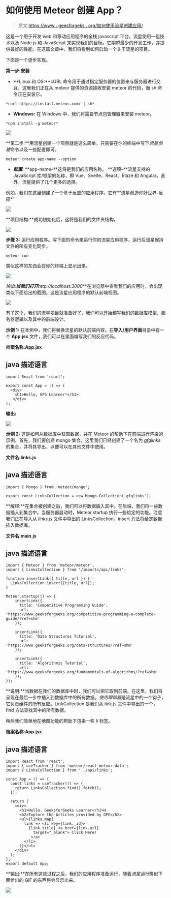 # 如何使用 Meteor 创建 App？

> 原文:[https://www . geesforgeks . org/如何使用流星创建应用/](https://www.geeksforgeeks.org/how-to-create-an-app-using-meteor/)

这是一个用于开发 web 和移动应用程序的全栈 javascript 平台。流星使用一组技术以及 Node.js 和 JavaScript 来实现我们的目标。它期望最少的开发工作，并提供最好的性能。在这篇文章中，我们将看到如何启动一个关于流星的项目。

下面是一个逐步实现。

**第一步:安装**

*   **Linux 和 OS:**cURL 命令用于通过指定服务器的位置来与服务器进行交互，这里我们正在从 meteor 提供的资源接收安装 meteor 的代码，而 sh 命令正在安装它。

```
*curl https://install.meteor.com/ | sh*
```

*   **Windows:** 在 Windows 中，我们将需要节点包管理器来安装 meteor。

```
*npm install -g meteor* 
```

![](img/fe088aa478dd7282b46d0f4fa8974485.png)

**第二步:**用流星创建一个项目就是这么简单，只需要在你的终端中写下*流星创建*命令以及一些配置即可。

```
meteor create app-name --option
```

*   ***配置:***
    **app-name–**这将是我们的应用名称。
    **选项–**流星支持的 JavaScript 库/框架的名称，即 Vue、Svelte、React、Blaze 和 Angular。此外，流星提供了几个更多的选择。

例如，我们在这里创建了一个基于反应的应用程序，它有*“流星创造你好世界–反应*”

![](img/c1c6ab6ae75cda3f3d547b0b73cd173b.png)

**项目结构:**成功初始化后，这将是我们的文件夹结构。

![](img/449ba3437f8f561dda7d83fa56935076.png)

**步骤 3:** 运行应用程序。写下面的命令来运行你的流星应用程序，运行后流星保持文件的所有变化同步。

```
meteor run 
```

类似这样的东西会在你的终端上显示出来。

![](img/3520c99565ca9c56e5040d26e7bbd953.png)

**输出:**当我们打开***http://localhost:3000***在浏览器中查看我们的应用时，会出现类似下面给出的截图。这是流星应用程序的默认前端视图。

![](img/e5750722178043b49afdbd16264cdb38.png)

有了这个，我们的流星项目就准备好了，我们可以开始编写我们的数据库模型、服务器逻辑以及其中的前端设计。

**示例 1:** 在本例中，我们将替换流星的默认前端内容。在**导入/用户界面**目录中有一个 **App.jsx** 文件，我们可以在里面编写我们的反应代码。

**档案名称:App.jsx**

## java 描述语言

```
import React from 'react';

export const App = () => (
  <div>
    <h1>Hello, GFG Learner!</h1>
   </div>
);
```

**输出:**

![](img/5979e7551696532f5839231a0be4aefc.png)

**示例 2:** 这是如何从数据库中获取数据，并在 Meteor 的帮助下在前端进行渲染的示例。首先，我们要创建 mongo 集合，这里我们已经创建了一个名为 *gfglinks* 的集合，并将其导出，以便可以在其他文件中使用。

**文件名:links.js**

## java 描述语言

```
import { Mongo } from 'meteor/mongo';

export const LinksCollection = new Mongo.Collection('gfglinks');
```

**解释:**在集合被创建之后，我们可以将数据插入其中。在后端，我们将一些数据插入到集合中。当服务器启动时，Meteor.startup 执行一些给定的功能。注意我们正在导入从 *links.js* 文件中导出的 LinksCollection。insert 方法将给定数据插入数据库。

**文件名:main.js**

## java 描述语言

```
import { Meteor } from 'meteor/meteor';
import { LinksCollection } from '/imports/api/links';

function insertLink({ title, url }) {
  LinksCollection.insert({title, url});
}

Meteor.startup(() => {
    insertLink({
      title: 'Competitive Programming Guide',
      url: 
'https://www.geeksforgeeks.org/competitive-programming-a-complete-guide/?ref=shm'
    });

    insertLink({
      title: 'Data Structures Tutorial',
      url: 
'https://www.geeksforgeeks.org/data-structures/?ref=shm'
    });

    insertLink({
      title: 'Algorithmic Tutorial',
      url: 
'https://www.geeksforgeeks.org/fundamentals-of-algorithms/?ref=shm'
    });
});
```

**说明:**当数据在我们的数据库中时，我们可以把它取到前端。在这里，我们将呈现在最后一步中插入到数据库中的所有数据。*使用跟踪器*是流星中的一个钩子，它负责组件的所有反应。LinkCollection 是我们从 link.js 文件中导出的一个，find 方法查找其中的所有数据。

稍后我们简单地在地图功能的帮助下渲染一些 *li* 标签。

**档案名称:App.jsx**

## java 描述语言

```
import React from 'react';
import { useTracker } from 'meteor/react-meteor-data';
import { LinksCollection } from '../api/links';

const App = () => {
  const links = useTracker(() => {
    return LinksCollection.find().fetch();
  });

  return (
    <div>
      <h1>Hello, GeeksforGeeks Learner</h1>H
      <h2>Explore the Articles provided by GFG</h2>
      <ul>{links.map(
        link => <li key={link._id}>
          {link.title} <a href={link.url} 
            target="_blank"> Click Here!
           </a>
        </li>
      )}</ul>
    </div>
  );
};
export default App;
```

**输出:**在所有这些过程之后，我们的应用程序准备运行，随着*流星运行*类似下面给出的 GIF 的东西将会显示出来。

![](img/38381e197d41c8368bd566dbed4a5c57.png)
